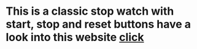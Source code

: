 # This is a classic stop watch with start, stop and reset buttons have a look into this website [click]()
